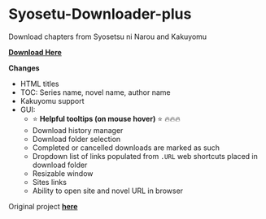 # Syosetu-Downloader-plus
Download chapters from Syosetsu ni Narou and Kakuyomu

**[Download Here](https://github.com/setsumi/Syosetu-Downloader-plus/releases/)**

**Changes**
- HTML titles
- TOC: Series name, novel name, author name
- Kakuyomu support
- GUI:
    - :star: **Helpful tooltips (on mouse hover)** :star: :fire::fire::fire:
    - Download history manager
    - Download folder selection
    - Completed or cancelled downloads are marked as such
    - Dropdown list of links populated from `.URL` web shortcuts placed in download folder
    - Resizable window
    - Sites links
    - Ability to open site and novel URL in browser

Original project **[here](https://github.com/LordZero25/Syosetu-Downloader/)**
